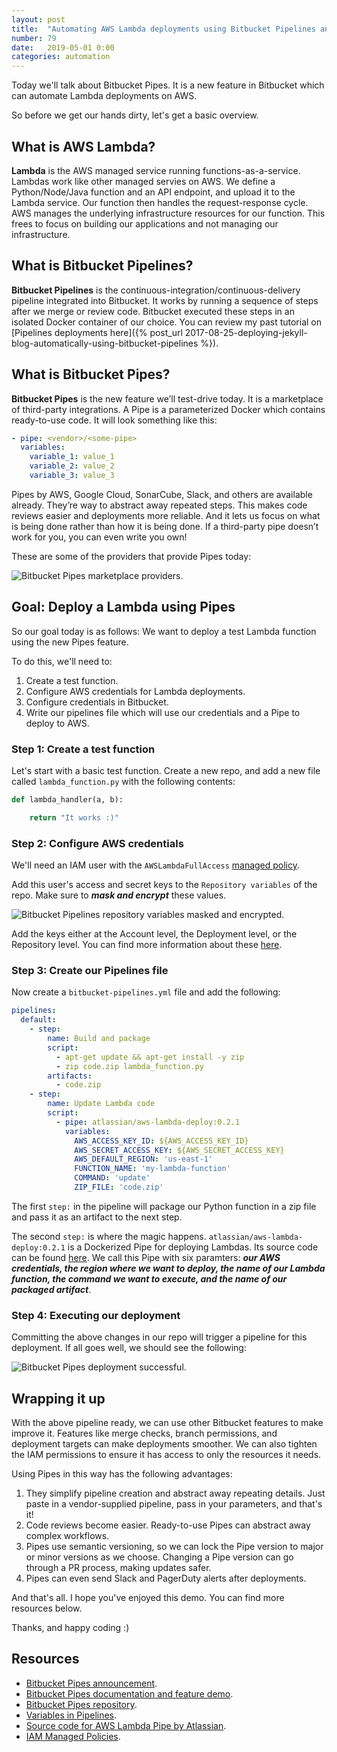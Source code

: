 ```yaml
---
layout: post
title:  "Automating AWS Lambda deployments using Bitbucket Pipelines and Bitbucket Pipes"
number: 79
date:   2019-05-01 0:00
categories: automation
---
```

Today we'll talk about Bitbucket Pipes. It is a new feature in Bitbucket which can automate Lambda deployments on AWS.

So before we get our hands dirty, let's get a basic overview.

## What is AWS Lambda?

**Lambda**  is the AWS managed service running functions-as-a-service. Lambdas work like other managed servies on AWS. We define a Python/Node/Java function and an API endpoint, and upload it to the Lambda service. Our function then handles the request-response cycle. AWS manages the underlying infrastructure resources for our function. This frees to focus on building our applications and not managing our infrastructure.

## What is Bitbucket Pipelines?

**Bitbucket Pipelines** is the continuous-integration/continuous-delivery pipeline integrated into Bitbucket. It works by running a sequence of steps after we merge or review code. Bitbucket executed these steps in an isolated Docker container of our choice. You can review my past tutorial on [Pipelines deployments here]({% post_url 2017-08-25-deploying-jekyll-blog-automatically-using-bitbucket-pipelines %}).

## What is Bitbucket Pipes?

**Bitbucket Pipes** is the new feature we’ll test-drive today. It is a marketplace of third-party integrations. A Pipe is a parameterized Docker which contains ready-to-use code. It will look something like this:

```yaml
- pipe: <vendor>/<some-pipe>
  variables:
    variable_1: value_1
    variable_2: value_2
    variable_3: value_3
```

Pipes by AWS, Google Cloud, SonarCube, Slack, and others are available already. They’re  way to abstract away repeated steps. This makes code reviews easier and deployments more reliable. And it lets us focus on what is being done rather than how it is being done. If a  third-party pipe doesn’t work for you, you can even write you own!

These are some of the providers that provide Pipes today:

<img src="{{ site.images-path | prepend: site.baseurl | prepend: site.url }}bitbucket-pipes-deployment-marketplace-providers.png" alt="Bitbucket Pipes marketplace providers.">

## Goal: Deploy a Lambda using Pipes

So our goal today is as follows: We want to deploy a test Lambda function using the new Pipes feature.

To do this, we'll need to:

1. Create a test function.
2. Configure AWS credentials for Lambda deployments.
3. Configure credentials in Bitbucket.
4. Write our pipelines file which will use our credentials and a Pipe to deploy to AWS.

### Step 1: Create a test function

Let's start with a basic test function. Create a new repo, and add a new file called `lambda_function.py` with the following contents:

```python
def lambda_handler(a, b):

    return "It works :)"
```

### Step 2: Configure AWS credentials

We'll need an IAM user with the `AWSLambdaFullAccess` [managed policy](https://docs.aws.amazon.com/IAM/latest/UserGuide/access_policies_managed-vs-inline.html).

Add this user's access and secret keys to the `Repository variables` of the repo. Make sure to ***mask and encrypt*** these values.

<img src="{{ site.images-path | prepend: site.baseurl | prepend: site.url }}bitbucket-pipes-deployment-repo-vars.png" alt="Bitbucket Pipelines repository variables masked and encrypted.">

Add the keys either at the Account  level, the Deployment level, or the Repository level. You can find more information about these [here](https://confluence.atlassian.com/bitbucket/environment-variables-in-bitbucket-pipelines-794502608.html).

### Step 3: Create our Pipelines file

Now create a `bitbucket-pipelines.yml` file and add the following:

```yaml
pipelines:
  default:
    - step:
        name: Build and package
        script:
          - apt-get update && apt-get install -y zip
          - zip code.zip lambda_function.py
        artifacts:
          - code.zip
    - step:
        name: Update Lambda code
        script:
          - pipe: atlassian/aws-lambda-deploy:0.2.1
            variables:
              AWS_ACCESS_KEY_ID: ${AWS_ACCESS_KEY_ID}
              AWS_SECRET_ACCESS_KEY: ${AWS_SECRET_ACCESS_KEY}
              AWS_DEFAULT_REGION: 'us-east-1'
              FUNCTION_NAME: 'my-lambda-function'
              COMMAND: 'update'
              ZIP_FILE: 'code.zip'
```

The first `step:` in the pipeline will package our Python function in a zip file and pass it as an artifact to the next step.

The second `step:` is where the magic happens. `atlassian/aws-lambda-deploy:0.2.1` is a Dockerized Pipe for deploying Lambdas. Its source code can be found [here](https://bitbucket.org/atlassian/aws-lambda-deploy/src/master/). We call this Pipe with six paramters: ***our AWS credentials, the region where we want to deploy, the name of our Lambda function, the command we want to execute, and the name of our packaged artifact***.

### Step 4: Executing our deployment

Committing the above changes in our repo will trigger a pipeline for this deployment. If all goes well, we should see the following:

<img src="{{ site.images-path | prepend: site.baseurl | prepend: site.url }}bitbucket-pipes-deployment-pipeline-okay.png" alt="Bitbucket Pipes deployment successful.">

## Wrapping it up

With the above pipeline ready, we can use other Bitbucket features to make improve it. Features like merge checks, branch  permissions, and deployment targets can make deployments smoother. We can also tighten the IAM permissions to ensure it  has access to only the resources it needs.

Using Pipes in this way has the following advantages:

1. They simplify pipeline creation and abstract away repeating details. Just paste in a vendor-supplied pipeline, pass in your parameters, and that's it!
2. Code reviews become easier. Ready-to-use Pipes can abstract away complex workflows.
3. Pipes use semantic versioning, so we can lock the Pipe  version to major or minor versions as we choose. Changing a Pipe version can go through a PR process, making updates safer.
4. Pipes can even send Slack and PagerDuty alerts after deployments.

And that's all. I hope you've enjoyed this demo. You can find more resources below.

Thanks, and happy coding :)

## Resources

- [Bitbucket Pipes announcement](https://bitbucket.org/blog/meet-bitbucket-pipes-30-ways-to-automate-your-ci-cd-pipeline).
- [Bitbucket Pipes documentation and feature demo](https://confluence.atlassian.com/bitbucket/pipes-958765631.html).
- [Bitbucket Pipes repository](https://bitbucket.org/account/user/atlassian/projects/BPP).
- [Variables in Pipelines](https://confluence.atlassian.com/bitbucket/environment-variables-in-bitbucket-pipelines-794502608.html).
- [Source code for AWS Lambda Pipe by Atlassian](https://bitbucket.org/atlassian/aws-lambda-deploy/src/master/).
- [IAM Managed Policies](https://docs.aws.amazon.com/IAM/latest/UserGuide/access_policies_managed-vs-inline.html).
